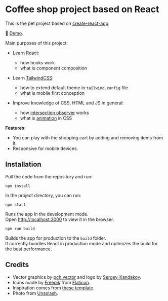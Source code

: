 # Coffee shop project based on React

This is the pet project based on [create-react-app](https://github.com/facebook/create-react-app). 

:link: [Demo](https://coffee-house-test.netlify.app/).

Main purposes of this project:
- Learn [React](https://reactjs.org/):
    - how hooks work
    - what is component composition

- Learn [TailwindCSS](https://tailwindcss.com/):
    - how to extend default theme in `tailwind.config` file
    - what is mobile first conception

- Improve knowledge of CSS, HTML and JS in general:
    - how [intersection observer](https://developer.mozilla.org/en-US/docs/Web/API/Intersection_Observer_API) works
    - what is [animation](https://developer.mozilla.org/en-US/docs/Web/CSS/animation) in CSS

**Features:**
- You can play with the shopping cart by adding and removing items from it.
- Responsive for mobile devices.

## Installation

Pull the code from the repository and run:

```npm install ```

In the project directory, you can run:

```npm start```

Runs the app in the development mode.\
Open [http://localhost:3000](http://localhost:3000) to view it in the browser.


```npm run build```

Builds the app for production to the `build` folder.\
It correctly bundles React in production mode and optimizes the build for the best performance.

## Credits

- Vector graphics by [pch.vector](https://www.freepik.com/pch-vector) and logo by [Sergey_Kandakov](https://www.freepik.com/sergey-kandakov).
- Icons made by [Freepik](https://www.freepik.com) from [Flaticon](https://www.flaticon.com/).
- Inspiration comes from [these template](https://preview.colorlib.com/#decoffee).
- Photo from [Unsplash](https://unsplash.com/).
